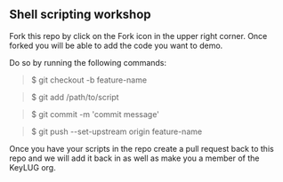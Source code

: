## Shell scripting workshop
Fork this repo by click on the Fork icon in the upper right corner.  Once forked
you will be able to add the code you want to demo.

Do so by running the following commands:
> $ git checkout -b feature-name

> $ git add /path/to/script

> $ git commit -m 'commit message'

> $ git push --set-upstream origin feature-name

Once you have your scripts in the repo create a pull request back to this repo 
and we will add it back in as well as make you a member of the KeyLUG org.
